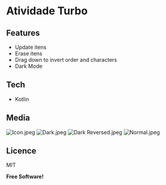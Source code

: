 # Atividade Turbo

## Features

- Update itens
- Erase itens
- Drag down to invert order and characters
- Dark Mode

## Tech

- Kotlin

## Media

![Icon.jpeg](https://www.dropbox.com/s/qlk2dx3b3n22z7p/Icon.jpeg?dl=0&raw=1)
![Dark.jpeg](https://www.dropbox.com/s/mnn9u5cb1m1mbkv/Dark.jpeg?dl=0&raw=1)
![Dark Reversed.jpeg](https://www.dropbox.com/s/32eonpvu39r4110/Dark%20Reversed.jpeg?dl=0&raw=1)
![Normal.jpeg](https://www.dropbox.com/s/2peptb5pdq9zl2i/Normal.jpeg?dl=0&raw=1)

## Licence

MIT

**Free Software!**
